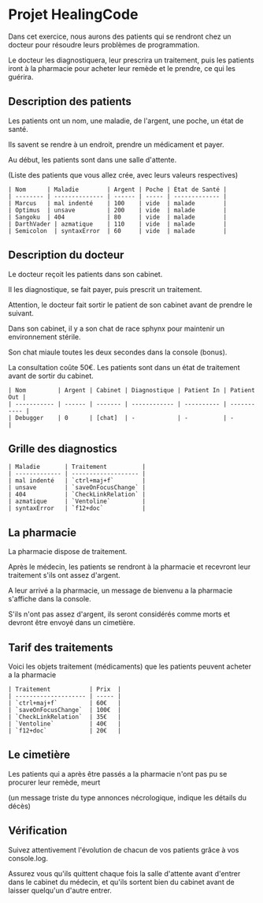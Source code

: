 # Projet HealingCode
 

Dans cet exercice, nous aurons des patients qui se rendront chez un docteur pour résoudre leurs problèmes de programmation.

Le docteur les diagnostiquera, leur prescrira un traitement, puis les patients iront à la pharmacie pour acheter leur remède et le prendre, ce qui les guérira.

 

## Description des patients
 

Les patients ont un nom, une maladie, de l'argent, une poche, un état de santé.

Ils savent se rendre à un endroit, prendre un médicament et payer.

Au début, les patients sont dans une salle d'attente. 

(Liste des patients que vous allez crée, avec leurs valeurs respectives)


```
| Nom      | Maladie        | Argent | Poche | État de Santé |
| -------- | -------------- | ------ | ----- | ------------- |
| Marcus   | mal indenté    | 100    | vide  | malade        |
| Optimus  | unsave         | 200    | vide  | malade        |
| Sangoku  | 404            | 80     | vide  | malade        |
| DarthVader | azmatique    | 110    | vide  | malade        |
| Semicolon  | syntaxError  | 60     | vide  | malade        |
```

## Description du docteur
 

Le docteur reçoit les patients dans son cabinet.

Il les diagnostique, se fait payer, puis prescrit un traitement.

Attention, le docteur fait sortir le patient de son cabinet avant de prendre le suivant.

Dans son cabinet, il y a son chat de race sphynx pour maintenir un environnement stérile.

Son chat miaule toutes les deux secondes dans la console (bonus).

La consultation coûte 50€. Les patients sont dans un état de traitement avant de sortir du cabinet.

 
```
| Nom         | Argent | Cabinet | Diagnostique | Patient In | Patient Out |
| ----------- | ------ | ------- | ------------ | ---------- | ----------- |
| Debugger    | 0      | [chat]  | -            | -          | -           |
```

## Grille des diagnostics 
 
```
| Maladie       | Traitement          |
| ------------- | ------------------- |
| mal indenté   | `ctrl+maj+f`        |
| unsave        | `saveOnFocusChange` |
| 404           | `CheckLinkRelation` |
| azmatique     | `Ventoline`         |
| syntaxError   | `f12+doc`           |
``` 

## La pharmacie 
 

La pharmacie dispose de traitement. 

Après le médecin, les patients se rendront à la pharmacie et recevront leur traitement s'ils ont assez d'argent.

A leur arrivé a la pharmacie, un message de bienvenu a la pharmacie s'affiche dans la console.

S'ils n'ont pas assez d'argent, ils seront considérés comme morts et devront être envoyé dans un cimetière.

 
## Tarif des traitements
 

Voici les objets traitement (médicaments) que les patients peuvent acheter a la pharmacie

```
| Traitement           | Prix  |
| -------------------- | ----- |
| `ctrl+maj+f`         | 60€   |
| `saveOnFocusChange`  | 100€  |
| `CheckLinkRelation`  | 35€   |
| `Ventoline`          | 40€   |
| `f12+doc`            | 20€   |
``` 

## Le cimetière
 

Les patients qui a après être passés a la pharmacie n'ont pas pu se procurer leur remède, meurt

 (un message triste du type annonces nécrologique, indique les détails du décès)

 
## Vérification
 

Suivez attentivement l'évolution de chacun de vos patients grâce à vos console.log.

Assurez vous qu'ils quittent chaque fois la salle d'attente  avant d'entrer dans le cabinet du médecin, et qu'ils sortent bien du cabinet avant de laisser quelqu'un d'autre entrer.

 